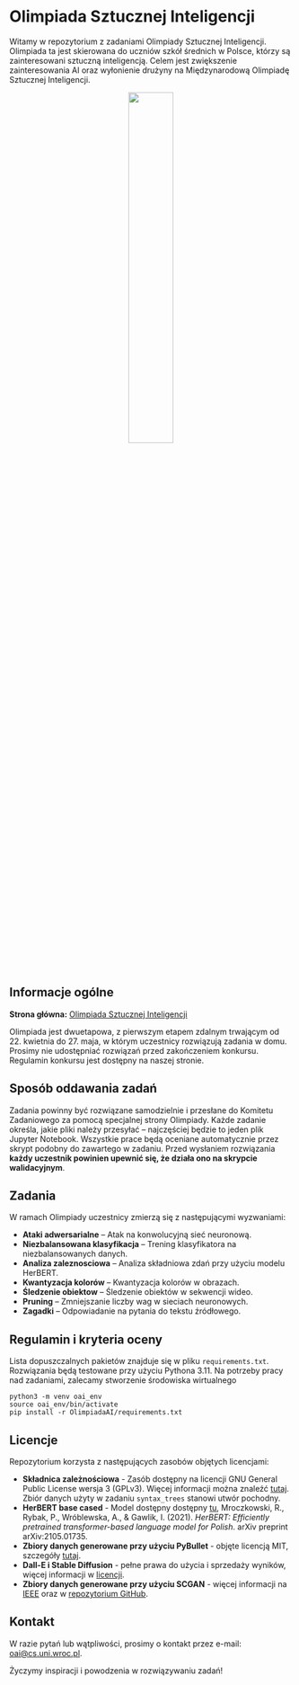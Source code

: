 # Olimpiada Sztucznej Inteligencji

Witamy w repozytorium z zadaniami Olimpiady Sztucznej Inteligencji. Olimpiada ta jest skierowana do uczniów szkół średnich w Polsce, którzy są zainteresowani sztuczną inteligencją. Celem jest zwiększenie zainteresowania AI oraz wyłonienie drużyny na Międzynarodową Olimpiadę Sztucznej Inteligencji.

<p align="center">
  <img src="https://github.com/OlimpiadaAI/OlimpiadaAI/assets/150927210/66d4b9dc-c761-41c4-b128-1c67c39d6b74" width="40%">
</p>

## Informacje ogólne

**Strona główna:** [Olimpiada Sztucznej Inteligencji](https://oai.cs.uni.wroc.pl/polski)

Olimpiada jest dwuetapowa, z pierwszym etapem zdalnym trwającym od 22. kwietnia do 27. maja, w którym uczestnicy rozwiązują zadania w domu. Prosimy nie udostępniać rozwiązań przed zakończeniem konkursu. Regulamin konkursu jest dostępny na naszej stronie.

## Sposób oddawania zadań

Zadania powinny być rozwiązane samodzielnie i przesłane do Komitetu Zadaniowego za pomocą specjalnej strony Olimpiady. Każde zadanie określa, jakie pliki należy przesyłać – najczęściej będzie to jeden plik Jupyter Notebook. Wszystkie prace będą oceniane automatycznie przez skrypt podobny do zawartego w zadaniu. Przed wysłaniem rozwiązania **każdy uczestnik powinien upewnić się, że działa ono na skrypcie walidacyjnym**.

## Zadania

W ramach Olimpiady uczestnicy zmierzą się z następującymi wyzwaniami:
- **Ataki adwersarialne** – Atak na konwolucyjną sieć neuronową.
- **Niezbalansowana klasyfikacja** – Trening klasyfikatora na niezbalansowanych danych.
- **Analiza zaleznosciowa** – Analiza składniowa zdań przy użyciu modelu HerBERT.
- **Kwantyzacja kolorów** – Kwantyzacja kolorów w obrazach.
- **Śledzenie obiektow** – Śledzenie obiektów w sekwencji wideo.
- **Pruning** – Zmniejszanie liczby wag w sieciach neuronowych.
- **Zagadki** – Odpowiadanie na pytania do tekstu źródłowego.

## Regulamin i kryteria oceny

Lista dopuszczalnych pakietów znajduje się w pliku `requirements.txt`. Rozwiązania będą testowane przy użyciu Pythona 3.11. Na potrzeby pracy nad zadaniami, zalecamy stworzenie środowiska wirtualnego
```
python3 -m venv oai_env
source oai_env/bin/activate
pip install -r OlimpiadaAI/requirements.txt
```

## Licencje

Repozytorium korzysta z następujących zasobów objętych licencjami:

- **Składnica zależnościowa** - Zasób dostępny na licencji GNU General Public License wersja 3 (GPLv3). Więcej informacji można znaleźć [tutaj](https://zil.ipipan.waw.pl/Sk%C5%82adnica). Zbiór danych użyty w zadaniu `syntax_trees` stanowi utwór pochodny.
- **HerBERT base cased** - Model dostępny dostępny [tu](https://huggingface.co/allegro/herbert-base-cased), Mroczkowski, R., Rybak, P., Wróblewska, A., & Gawlik, I. (2021). *HerBERT: Efficiently pretrained transformer-based language model for Polish*. arXiv preprint arXiv:2105.01735.
- **Zbiory danych generowane przy użyciu PyBullet** - objęte licencją MIT, szczegóły [tutaj](https://github.com/hebaishi/pybullet/blob/master/LICENSE).
- **Dall-E i Stable Diffusion** - pełne prawa do użycia i sprzedaży wyników, więcej informacji w [licencji](https://github.com/CompVis/stable-diffusion/blob/main/LICENSE).
- **Zbiory danych generowane przy użyciu SCGAN** - więcej informacji na [IEEE](https://ieeexplore.ieee.org/document/8476290) oraz w [repozytorium GitHub](https://github.com/gauss-clb/SCGAN).

## Kontakt

W razie pytań lub wątpliwości, prosimy o kontakt przez e-mail: [oai@cs.uni.wroc.pl](mailto:oai@cs.uni.wroc.pl).

Życzymy inspiracji i powodzenia w rozwiązywaniu zadań!
